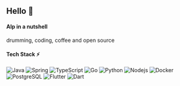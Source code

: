 ## Hello 👋

<!--
**aalpturkay/aalpturkay** is a ✨ _special_ ✨ repository because its `README.md` (this file) appears on your GitHub profile.

Here are some ideas to get you started:


- 🌱 I’m currently learning ...
- 👯 I’m looking to collaborate on ...
- 🤔 I’m looking for help with ...
- 💬 Ask me about ...
- 📫 How to reach me: ...
- 😄 Pronouns: ...
- ⚡ Fun fact: ...
-->

#### Alp in a nutshell
drumming, coding, coffee and open source

#### Tech Stack ⚡
![Java](https://img.shields.io/badge/-java-E34A86?style=flat-square&logo=java)
![Spring](https://img.shields.io/badge/-spring-E34A86?style=flat-square&logo=spring)
![TypeScript](https://img.shields.io/badge/-TypeScript-007ACC?style=flat-square&logo=typescript)
![Go](https://img.shields.io/badge/-Go-007ACC?style=flat-square&logo=go)
![Python](https://img.shields.io/badge/-Python-black?style=flat-square&logo=Python)
![Nodejs](https://img.shields.io/badge/-Nodejs-black?style=flat-square&logo=Node.js)
![Docker](https://img.shields.io/badge/-Docker-black?style=flat-square&logo=docker)
![PostgreSQL](https://img.shields.io/badge/-PostgreSQL-336791?style=flat-square&logo=postgresql)
![Flutter](https://img.shields.io/badge/-Flutter-336791?style=flat-square&logo=flutter)
![Dart](https://img.shields.io/badge/-Dart-336791?style=flat-square&logo=dart)

